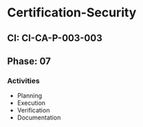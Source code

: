 # Certification-Security

## CI: CI-CA-P-003-003
## Phase: 07

### Activities
- Planning
- Execution
- Verification
- Documentation
